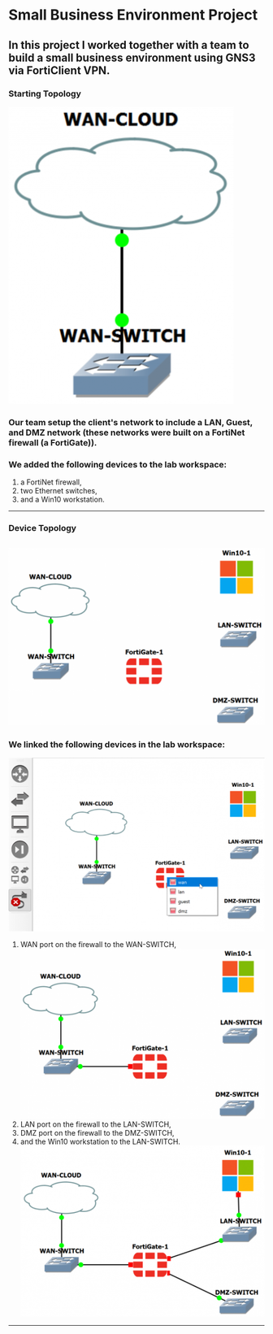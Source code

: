 # Small Business Environment Project
## In this project I worked together with a team to build a small business environment using GNS3 via FortiClient VPN.
### Starting Topology
![Starting Topology](https://github.com/iamroot-GitHub/Small-Business-Environment-Project/blob/9f21529a752862ab05b4f8d11650d52c04a7ffb4/Images/SBE%20Starting%20Topology.png)
### Our team setup the client's network to include a LAN, Guest, and DMZ network (these networks were built on a FortiNet firewall (a FortiGate)).
### We added the following devices to the lab workspace:
1. a FortiNet firewall,
2. two Ethernet switches,
3. and a Win10 workstation.
---
### Device Topology
![SBE Stage 1 Topology Step 1](https://github.com/iamroot-GitHub/Small-Business-Environment-Project/blob/f09713de194f6ce78cd05a4669a69451c6fcffd3/Images/SBE%20Stage%201%20Topology%20Step%201.png)
---
### We linked the following devices in the lab workspace:
![SBE Stage 1 Topology Step 2](https://github.com/iamroot-GitHub/Small-Business-Environment-Project/blob/b5c86f7061868929e135293a00e20a7762f0ea6f/Images/SBE%20Stage%201%20Topology%20Step%202.png)
1. WAN port on the firewall to the WAN-SWITCH,
![SBE Stage 1 Topology Step 3](https://github.com/iamroot-GitHub/Small-Business-Environment-Project/blob/e166ee5785f8f657e7185f423668d92b579fe597/Images/SBE%20Stage%201%20Topology%20Step%203.png)
2. LAN port on the firewall to the LAN-SWITCH,
3. DMZ port on the firewall to the DMZ-SWITCH,
4. and the Win10 workstation to the LAN-SWITCH.
![SBE Stage 1 Topology Step 4](https://github.com/iamroot-GitHub/Small-Business-Environment-Project/blob/a54342c71a3c0cd70210251f5d978146b54bd81a/Images/SBE%20Stage%201%20Topology%20Step%204.png)
---
